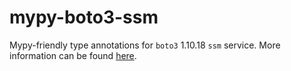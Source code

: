 # mypy-boto3-ssm

Mypy-friendly type annotations for `boto3` 1.10.18 `ssm` service.
More information can be found [here](https://github.com/vemel/mypy_boto3).